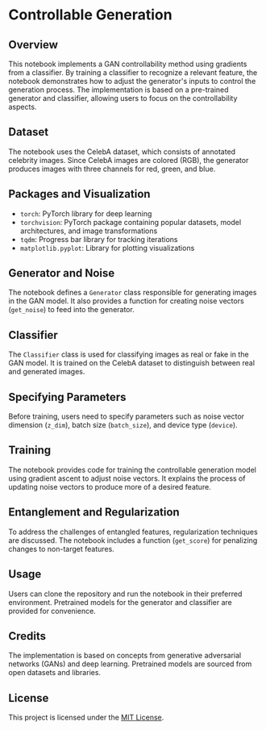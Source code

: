 # Controllable Generation

## Overview
This notebook implements a GAN controllability method using gradients from a classifier. By training a classifier to recognize a relevant feature, the notebook demonstrates how to adjust the generator's inputs to control the generation process. The implementation is based on a pre-trained generator and classifier, allowing users to focus on the controllability aspects.

## Dataset
The notebook uses the CelebA dataset, which consists of annotated celebrity images. Since CelebA images are colored (RGB), the generator produces images with three channels for red, green, and blue.

## Packages and Visualization
- `torch`: PyTorch library for deep learning
- `torchvision`: PyTorch package containing popular datasets, model architectures, and image transformations
- `tqdm`: Progress bar library for tracking iterations
- `matplotlib.pyplot`: Library for plotting visualizations

## Generator and Noise
The notebook defines a `Generator` class responsible for generating images in the GAN model. It also provides a function for creating noise vectors (`get_noise`) to feed into the generator.

## Classifier
The `Classifier` class is used for classifying images as real or fake in the GAN model. It is trained on the CelebA dataset to distinguish between real and generated images.

## Specifying Parameters
Before training, users need to specify parameters such as noise vector dimension (`z_dim`), batch size (`batch_size`), and device type (`device`).

## Training
The notebook provides code for training the controllable generation model using gradient ascent to adjust noise vectors. It explains the process of updating noise vectors to produce more of a desired feature.

## Entanglement and Regularization
To address the challenges of entangled features, regularization techniques are discussed. The notebook includes a function (`get_score`) for penalizing changes to non-target features.

## Usage
Users can clone the repository and run the notebook in their preferred environment. Pretrained models for the generator and classifier are provided for convenience.

## Credits
The implementation is based on concepts from generative adversarial networks (GANs) and deep learning. Pretrained models are sourced from open datasets and libraries.

## License
This project is licensed under the [MIT License](LICENSE).
